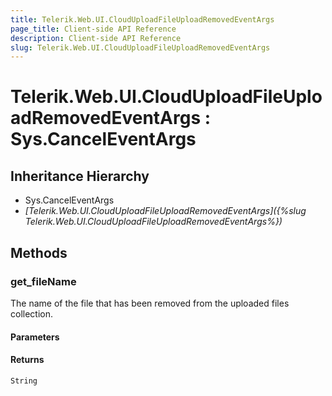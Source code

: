 ```yaml
---
title: Telerik.Web.UI.CloudUploadFileUploadRemovedEventArgs
page_title: Client-side API Reference
description: Client-side API Reference
slug: Telerik.Web.UI.CloudUploadFileUploadRemovedEventArgs
---
```


# Telerik.Web.UI.CloudUploadFileUploadRemovedEventArgs : Sys.CancelEventArgs 

## Inheritance Hierarchy

* Sys.CancelEventArgs
* *[Telerik.Web.UI.CloudUploadFileUploadRemovedEventArgs]({%slug Telerik.Web.UI.CloudUploadFileUploadRemovedEventArgs%})*

## Methods

### get_fileName

The name of the file that has been removed from the uploaded files collection.

#### Parameters

#### Returns

`String` 